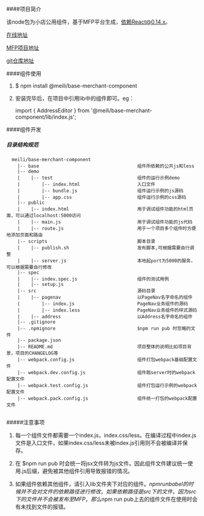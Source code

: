 ####项目简介

该node包为小店公用组件，基于MFP平台生成，依赖React@0.14.x。

[在线地址](http://aveng.meili-inc.com/packages/@meili/base-merchant-component_0.1.0/package/demo//test/index.html#/?_k=ks263i)

[MFP项目地址](http://aveng.meili-inc.com/#/doc/%40meili%2Fbase-merchant-component?_k=479u84)

[git仓库地址](http://gitlab.mogujie.org/Aveng/meili-base-merchant-component)

####组件使用

1. $ npm install @meili/base-merchant-component

2. 安装完毕后，在项目中引用lib中的组件即可。eg：

	import { AddressEditor }  from '@meili/base-merchant-component/lib/index.js';
	
####组件开发

##### 目录结构规范

```
  meili/base-merchant-component
  	|-- base								    组件所依赖的公共js和less
    |-- demo
    |    |-- test  	                            组件的运行示例demo
    |        |-- index.html                  	入口文件
    |        |-- bundle.js                      组件运行示例的js源码
    |        |-- app.css                        组件运行示例的css源码
    |-- public                                  
    |    |-- index.html                         用于调试组件功能的html页面，可以通过localhost:5000访问
    |    |-- main.js                            用于调试组件功能的js代码
    |    |-- route.js                           用于一个项目多个组件时方便地添加页面和路由
    |-- scripts                                 脚本目录
    |    |-- publish.sh                         发布脚本,可根据需要自行调整
    |    |-- server.js                          本地起port为5000的服务，可以根据需要自行修改
    |-- spec
    |    |-- index.spec.js                      组件的测试用例
    |    |-- setup.js                           
    |-- src                                     源码目录
    |    |-- pagenav                      		以PageNav名字命名的组件
    |        |-- index.js                       PageNav业务组件的源码
    |        |-- index.less                     PageNav业务组件的样式源码
    |    |-- address                            以Address名字命名的组件
    |-- .gitignore
    |-- .npmignore								$npm run pub 时忽略的文件
    |-- package.json
    |-- README.md                               项目整体的说明比如项目背景，项目的CHANGELOG等
    |-- webpack.config.js                       组件打包webpack基础配置文件
    |-- webpack.dev.config.js                   组件跑server时的webpack配置文件
    |-- webpack.test.config.js                  组件打包运行示例的webpack配置文件
    |-- webpack.pack.config.js                  组件统一打包的webpack配置文件
    
```

#####注意事项

1. 每一个组件文件都需要一个index.js，index.css/less。在编译过程中index.js文件是入口文件，如果index.css/less未被index.js引用则不会被编译并保存。

2. 在 $npm run pub 时会统一将jsx文件转为js文件。因此组件文件建议统一使用.js后缀，避免被其他组件引用导致报错的情况。

3. 如果组件依赖其他组件，请引入lib文件夹下对应的组件。$npm run babel 的时候并不会对文件的依赖路径进行修改，如果依赖路径是src下的文件，因为src下的文件并不会被发布至MFP，那么$npm run pub上去的组件文件在使用时会有未找到文件的报错。
 
 
